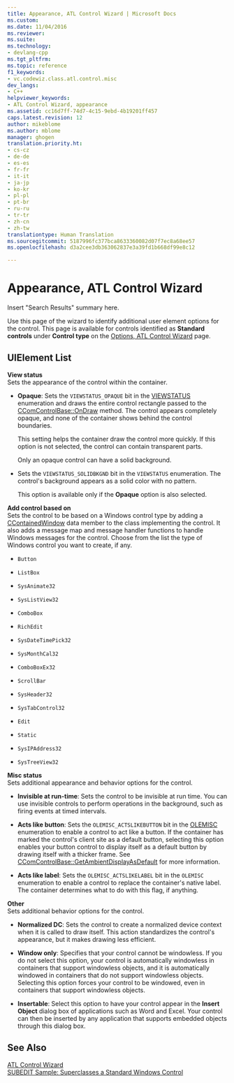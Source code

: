 ```yaml
---
title: Appearance, ATL Control Wizard | Microsoft Docs
ms.custom: 
ms.date: 11/04/2016
ms.reviewer: 
ms.suite: 
ms.technology:
- devlang-cpp
ms.tgt_pltfrm: 
ms.topic: reference
f1_keywords:
- vc.codewiz.class.atl.control.misc
dev_langs:
- C++
helpviewer_keywords:
- ATL Control Wizard, appearance
ms.assetid: cc16d7ff-74d7-4c15-9ebd-4b19201ff457
caps.latest.revision: 12
author: mikeblome
ms.author: mblome
manager: ghogen
translation.priority.ht:
- cs-cz
- de-de
- es-es
- fr-fr
- it-it
- ja-jp
- ko-kr
- pl-pl
- pt-br
- ru-ru
- tr-tr
- zh-cn
- zh-tw
translationtype: Human Translation
ms.sourcegitcommit: 5187996fc377bca8633360082d07f7ec8a68ee57
ms.openlocfilehash: d3a2cee3db363062837e3a39fd1b668df99e8c12

---
```

# Appearance, ATL Control Wizard
Insert "Search Results" summary here.  
  
 Use this page of the wizard to identify additional user element options for the control. This page is available for controls identified as **Standard controls** under **Control type** on the [Options, ATL Control Wizard](../../atl/reference/options-atl-control-wizard.md) page.  
  
## UIElement List  
 **View status**  
 Sets the appearance of the control within the container.  
  
-   **Opaque**: Sets the `VIEWSTATUS_OPAQUE` bit in the [VIEWSTATUS](http://msdn.microsoft.com/library/windows/desktop/ms687201) enumeration and draws the entire control rectangle passed to the [CComControlBase::OnDraw](../../atl/reference/ccomcontrolbase-class.md#ccomcontrolbase__ondraw) method. The control appears completely opaque, and none of the container shows behind the control boundaries.  
  
     This setting helps the container draw the control more quickly. If this option is not selected, the control can contain transparent parts.  
  
     Only an opaque control can have a solid background.  
  
-   Sets the `VIEWSTATUS_SOLIDBKGND` bit in the `VIEWSTATUS` enumeration. The control's background appears as a solid color with no pattern.  
  
     This option is available only if the **Opaque** option is also selected.  
  
 **Add control based on**  
 Sets the control to be based on a Windows control type by adding a [CContainedWindow](ccontainedwindowt-class.md) data member to the class implementing the control. It also adds a message map and message handler functions to handle Windows messages for the control. Choose from the list the type of Windows control you want to create, if any.  

  
-   `Button`  
  
-   `ListBox`  
  
-   `SysAnimate32`  
  
-   `SysListView32`  
  
-   `ComboBox`  
  
-   `RichEdit`  
  
-   `SysDateTimePick32`  
  
-   `SysMonthCal32`  
  
-   `ComboBoxEx32`  
  
-   `ScrollBar`  
  
-   `SysHeader32`  
  
-   `SysTabControl32`  
  
-   `Edit`  
  
-   `Static`  
  
-   `SysIPAddress32`  
  
-   `SysTreeView32`  
  
 **Misc status**  
 Sets additional appearance and behavior options for the control.  
  
-   **Invisible at run-time**: Sets the control to be invisible at run time. You can use invisible controls to perform operations in the background, such as firing events at timed intervals.  
  
-   **Acts like button**: Sets the `OLEMISC_ACTSLIKEBUTTON` bit in the [OLEMISC](http://msdn.microsoft.com/library/windows/desktop/ms678497) enumeration to enable a control to act like a button. If the container has marked the control's client site as a default button, selecting this option enables your button control to display itself as a default button by drawing itself with a thicker frame. See [CComControlBase::GetAmbientDisplayAsDefault](../../atl/reference/ccomcontrolbase-class.md#ccomcontrolbase__getambientdisplayasdefault) for more information.  
  
-   **Acts like label**: Sets the `OLEMISC_ACTSLIKELABEL` bit in the `OLEMISC` enumeration to enable a control to replace the container's native label. The container determines what to do with this flag, if anything.  
  
 **Other**  
 Sets additional behavior options for the control.  
  
-   **Normalized DC**: Sets the control to create a normalized device context when it is called to draw itself. This action standardizes the control's appearance, but it makes drawing less efficient.  
  
-   **Window only**: Specifies that your control cannot be windowless. If you do not select this option, your control is automatically windowless in containers that support windowless objects, and it is automatically windowed in containers that do not support windowless objects. Selecting this option forces your control to be windowed, even in containers that support windowless objects.  
  
-   **Insertable**: Select this option to have your control appear in the **Insert Object** dialog box of applications such as Word and Excel. Your control can then be inserted by any application that supports embedded objects through this dialog box.  
  
## See Also  
 [ATL Control Wizard](../../atl/reference/atl-control-wizard.md)   
 [SUBEDIT Sample: Superclasses a Standard Windows Control](http://msdn.microsoft.com/en-us/30e46bdc-ed92-417c-b6b8-359017265a7b)




<!--HONumber=Jan17_HO1-->


